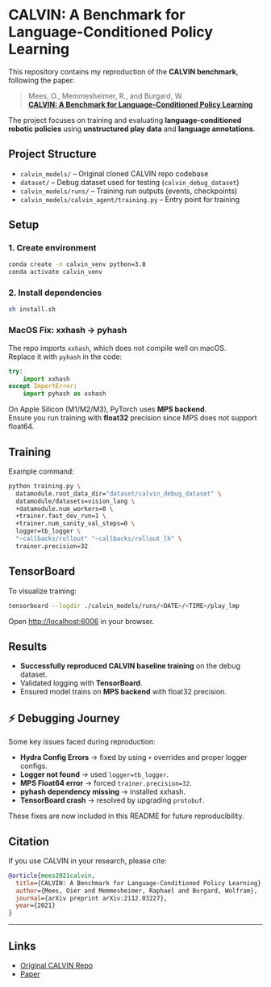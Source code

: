 # CALVIN: A Benchmark for Language-Conditioned Policy Learning

This repository contains my reproduction of the **CALVIN benchmark**, following the paper:

> Mees, O., Memmesheimer, R., and Burgard, W.  
> [**CALVIN: A Benchmark for Language-Conditioned Policy Learning**](https://arxiv.org/abs/2112.03227)

The project focuses on training and evaluating **language-conditioned robotic policies** using **unstructured play data** and **language annotations**.


## Project Structure
- `calvin_models/` – Original cloned CALVIN repo codebase
- `dataset/` – Debug dataset used for testing (`calvin_debug_dataset`)
- `calvin_models/runs/` – Training run outputs (events, checkpoints)
- `calvin_models/calvin_agent/training.py` – Entry point for training

## Setup

### 1. Create environment
```bash
conda create -n calvin_venv python=3.8
conda activate calvin_venv
```

### 2. Install dependencies
```bash
sh install.sh
```

### MacOS Fix: xxhash → pyhash

The repo imports `xxhash`, which does not compile well on macOS.  
Replace it with `pyhash` in the code:

```python
try:
    import xxhash
except ImportError:
    import pyhash as xxhash

```

On Apple Silicon (M1/M2/M3), PyTorch uses **MPS backend**.  
Ensure you run training with **float32** precision since MPS does not support float64.

## Training

Example command:
```bash
python training.py \
  datamodule.root_data_dir="dataset/calvin_debug_dataset" \
  datamodule/datasets=vision_lang \
  +datamodule.num_workers=0 \
  +trainer.fast_dev_run=1 \
  +trainer.num_sanity_val_steps=0 \
  logger=tb_logger \
  "~callbacks/rollout" "~callbacks/rollout_lh" \
  trainer.precision=32
```


## TensorBoard
To visualize training:
```bash
tensorboard --logdir ./calvin_models/runs/<DATE>/<TIME>/play_lmp
```
Open [http://localhost:6006](http://localhost:6006) in your browser.

## Results
- **Successfully reproduced CALVIN baseline training** on the debug dataset.
- Validated logging with **TensorBoard**.
- Ensured model trains on **MPS backend** with float32 precision.

## ⚡ Debugging Journey
Some key issues faced during reproduction:
- **Hydra Config Errors** → fixed by using `+` overrides and proper logger configs.  
- **Logger not found** → used `logger=tb_logger`.  
- **MPS Float64 error** → forced `trainer.precision=32`.  
- **pyhash dependency missing** → installed xxhash.  
- **TensorBoard crash** → resolved by upgrading `protobuf`.  

These fixes are now included in this README for future reproducibility.

## Citation
If you use CALVIN in your research, please cite:
```bibtex
@article{mees2021calvin,
  title={CALVIN: A Benchmark for Language-Conditioned Policy Learning},
  author={Mees, Oier and Memmesheimer, Raphael and Burgard, Wolfram},
  journal={arXiv preprint arXiv:2112.03227},
  year={2021}
}
```

---

## Links
- [Original CALVIN Repo](https://github.com/mees/calvin)  
- [Paper](https://arxiv.org/abs/2112.03227)
